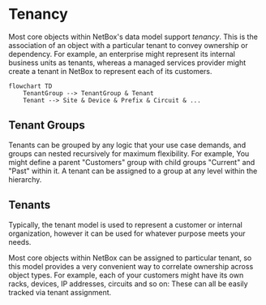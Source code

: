 # Tenancy

Most core objects within NetBox's data model support _tenancy_. This is the association of an object with a particular tenant to convey ownership or dependency. For example, an enterprise might represent its internal business units as tenants, whereas a managed services provider might create a tenant in NetBox to represent each of its customers.

```mermaid
flowchart TD
    TenantGroup --> TenantGroup & Tenant
    Tenant --> Site & Device & Prefix & Circuit & ...
```

## Tenant Groups

Tenants can be grouped by any logic that your use case demands, and groups can nested recursively for maximum flexibility. For example, You might define a parent "Customers" group with child groups "Current" and "Past" within it. A tenant can be assigned to a group at any level within the hierarchy.

## Tenants

Typically, the tenant model is used to represent a customer or internal organization, however it can be used for whatever purpose meets your needs.

Most core objects within NetBox can be assigned to particular tenant, so this model provides a very convenient way to correlate ownership across object types. For example, each of your customers might have its own racks, devices, IP addresses, circuits and so on: These can all be easily tracked via tenant assignment.
